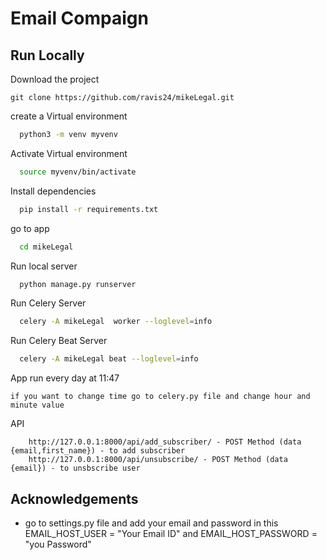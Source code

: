 
# Email Compaign 


## Run Locally

Download the project
```
git clone https://github.com/ravis24/mikeLegal.git
```

create a Virtual environment
```bash
  python3 -m venv myvenv
```

Activate Virtual environment

```bash
  source myvenv/bin/activate
```

Install dependencies

```bash
  pip install -r requirements.txt
```

go to app 

```bash
  cd mikeLegal
```


Run local server
```bash
  python manage.py runserver
```

Run Celery Server
```bash
  celery -A mikeLegal  worker --loglevel=info
```

Run Celery Beat Server
```bash
  celery -A mikeLegal beat --loglevel=info
```
App run every day at 11:47 
```
if you want to change time go to celery.py file and change hour and minute value
```
  
API
```
    http://127.0.0.1:8000/api/add_subscriber/ - POST Method (data {email,first_name}) - to add subscriber
    http://127.0.0.1:8000/api/unsubscribe/ - POST Method (data {email}) - to unsbscribe user
```


## Acknowledgements

 - go to settings.py file and add your email and password in this  EMAIL_HOST_USER = "Your Email ID" and EMAIL_HOST_PASSWORD = "you Password"

